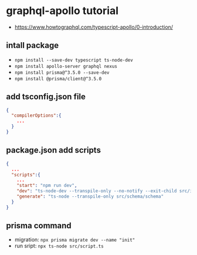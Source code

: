# graphql-apollo tutorial

- https://www.howtographql.com/typescript-apollo/0-introduction/

## intall package

- `npm install --save-dev typescript ts-node-dev`
- `npm install apollo-server graphql nexus`
- `npm install prisma@^3.5.0 --save-dev`
- `npm install @prisma/client@^3.5.0`

## add tsconfig.json file

```json
{
  "compilerOptions":{
    ...
  }
}
```

## package.json add scripts

```json
{
  ...
  "scripts":{
    ...
    "start": "npm run dev",
    "dev": "ts-node-dev --transpile-only --no-notify --exit-child src/index.ts",
    "generate": "ts-node --transpile-only src/schema/schema"
  }
}
```

## prisma command

- migration: `npx prisma migrate dev --name "init"`
- run sript: `npx ts-node src/script.ts`
